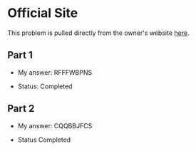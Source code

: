 # Official Site
This problem is pulled directly from the owner's website [here](https://adventofcode.com/2022/day/5).

## Part 1

- My answer: RFFFWBPNS

- Status: Completed

## Part 2

- My answer: CQQBBJFCS

- Status Completed
